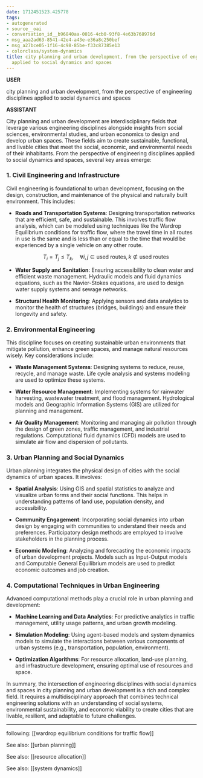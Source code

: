 ```yaml
---
date: 1712451523.425778
tags:
- autogenerated
- source__oai
- conversation_id__b96840aa-0016-4cb0-93f8-4e63b768976d
- msg_aaa2ad63-8541-42e4-a43e-e36a8c250bef
- msg_a27bce05-1f16-4c98-85be-f33c87385e13
- colorclass/system-dynamics
title: city planning and urban development, from the perspective of engineering disciplines
  applied to social dynamics and spaces
---
```


**USER**

city planning and urban development, from the perspective of engineering disciplines applied to social dynamics and spaces


**ASSISTANT**

City planning and urban development are interdisciplinary fields that leverage various engineering disciplines alongside insights from social sciences, environmental studies, and urban economics to design and develop urban spaces. These fields aim to create sustainable, functional, and livable cities that meet the social, economic, and environmental needs of their inhabitants. From the perspective of engineering disciplines applied to social dynamics and spaces, several key areas emerge:

### 1. Civil Engineering and Infrastructure

Civil engineering is foundational to urban development, focusing on the design, construction, and maintenance of the physical and naturally built environment. This includes:

- **Roads and Transportation Systems**: Designing transportation networks that are efficient, safe, and sustainable. This involves traffic flow analysis, which can be modeled using techniques like the Wardrop Equilibrium conditions for traffic flow, where the travel time in all routes in use is the same and is less than or equal to the time that would be experienced by a single vehicle on any other route.
  
  $$T_i = T_j \leq T_k, \quad \forall i, j \in \text{used routes}, k \notin \text{used routes}$$

- **Water Supply and Sanitation**: Ensuring accessibility to clean water and efficient waste management. Hydraulic models and fluid dynamics equations, such as the Navier-Stokes equations, are used to design water supply systems and sewage networks.

- **Structural Health Monitoring**: Applying sensors and data analytics to monitor the health of structures (bridges, buildings) and ensure their longevity and safety.

### 2. Environmental Engineering

This discipline focuses on creating sustainable urban environments that mitigate pollution, enhance green spaces, and manage natural resources wisely. Key considerations include:

- **Waste Management Systems**: Designing systems to reduce, reuse, recycle, and manage waste. Life cycle analysis and systems modeling are used to optimize these systems.
  
- **Water Resource Management**: Implementing systems for rainwater harvesting, wastewater treatment, and flood management. Hydrological models and Geographic Information Systems (GIS) are utilized for planning and management.

- **Air Quality Management**: Monitoring and managing air pollution through the design of green zones, traffic management, and industrial regulations. Computational fluid dynamics (CFD) models are used to simulate air flow and dispersion of pollutants.

### 3. Urban Planning and Social Dynamics

Urban planning integrates the physical design of cities with the social dynamics of urban spaces. It involves:

- **Spatial Analysis**: Using GIS and spatial statistics to analyze and visualize urban forms and their social functions. This helps in understanding patterns of land use, population density, and accessibility.

- **Community Engagement**: Incorporating social dynamics into urban design by engaging with communities to understand their needs and preferences. Participatory design methods are employed to involve stakeholders in the planning process.

- **Economic Modeling**: Analyzing and forecasting the economic impacts of urban development projects. Models such as Input-Output models and Computable General Equilibrium models are used to predict economic outcomes and job creation.

### 4. Computational Techniques in Urban Engineering

Advanced computational methods play a crucial role in urban planning and development:

- **Machine Learning and Data Analytics**: For predictive analytics in traffic management, utility usage patterns, and urban growth modeling.
  
- **Simulation Modeling**: Using agent-based models and system dynamics models to simulate the interactions between various components of urban systems (e.g., transportation, population, environment).

- **Optimization Algorithms**: For resource allocation, land-use planning, and infrastructure development, ensuring optimal use of resources and space.

In summary, the intersection of engineering disciplines with social dynamics and spaces in city planning and urban development is a rich and complex field. It requires a multidisciplinary approach that combines technical engineering solutions with an understanding of social systems, environmental sustainability, and economic viability to create cities that are livable, resilient, and adaptable to future challenges.


---


following: [[wardrop equilibrium conditions for traffic flow]]

See also: [[urban planning]]


See also: [[resource allocation]]


See also: [[system dynamics]]